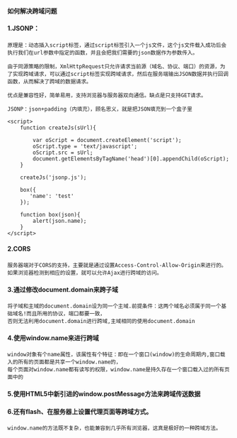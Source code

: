 #### 如何解决跨域问题


#### 1.JSONP：
`原理是：动态插入script标签，通过script标签引入一个js文件，这个js文件载入成功后会执行我们在url参数中指定的函数，并且会把我们需要的json数据作为参数传入。`
```
由于同源策略的限制，XmlHttpRequest只允许请求当前源（域名、协议、端口）的资源，为了实现跨域请求，可以通过script标签实现跨域请求，然后在服务端输出JSON数据并执行回调函数，从而解决了跨域的数据请求。

优点是兼容性好，简单易用，支持浏览器与服务器双向通信。缺点是只支持GET请求。

JSONP：json+padding（内填充），顾名思义，就是把JSON填充到一个盒子里

<script>
    function createJs(sUrl){

        var oScript = document.createElement('script');
        oScript.type = 'text/javascript';
        oScript.src = sUrl;
        document.getElementsByTagName('head')[0].appendChild(oScript);
    }

    createJs('jsonp.js');

    box({
       'name': 'test'
    });

    function box(json){
        alert(json.name);
    }
</script>
```

#### 2.CORS
```
服务器端对于CORS的支持，主要就是通过设置Access-Control-Allow-Origin来进行的。
如果浏览器检测到相应的设置，就可以允许Ajax进行跨域的访问。
```

#### 3.通过修改document.domain来跨子域
```
将子域和主域的document.domain设为同一个主域.前提条件：这两个域名必须属于同一个基础域名!而且所用的协议，端口都要一致，
否则无法利用document.domain进行跨域,主域相同的使用document.domain
```

#### 4.使用window.name来进行跨域
```
window对象有个name属性，该属性有个特征：即在一个窗口(window)的生命周期内,窗口载入的所有的页面都是共享一个window.name的，
每个页面对window.name都有读写的权限，window.name是持久存在一个窗口载入过的所有页面中的
```

#### 5.使用HTML5中新引进的window.postMessage方法来跨域传送数据

#### 6.还有flash、在服务器上设置代理页面等跨域方式。

`window.name的方法既不复杂，也能兼容到几乎所有浏览器，这真是极好的一种跨域方法。`

